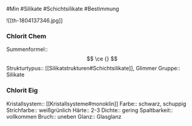 #Min #Silikate #Schichtsilikate #Bestimmung

![[th-1804137346.jpg]]

### Chlorit Chem

Summenformel:: $$ \ce {} $$
Strukturtypus:: [[Silikatstrukturen#Schichtsilikate]], Glimmer
Gruppe:: Silikate
<!--ID: 1705934302870-->


### Chlorit Eig

Kristallsystem:: [[Kristallsysteme#monoklin]]
Farbe:: schwarz, schuppig
Strichfarbe:: weißgrünlich
Härte:: 2-3
Dichte:: gering
Spaltbarkeit:: vollkommen
Bruch:: uneben
Glanz:: Glasglanz
<!--ID: 1705934302875-->
